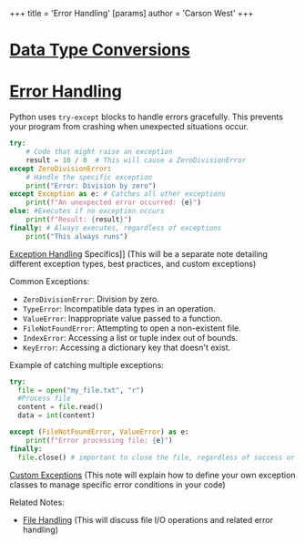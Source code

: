 +++
 title = 'Error Handling'
[params]
	author = 'Carson West'
+++
# [Data Type Conversions](./../data-type-conversions/)
# [Error Handling](./../error-handling/) 
Python uses `try-except` blocks to handle errors gracefully.  This prevents your program from crashing when unexpected situations occur.

```python
try:
    # Code that might raise an exception
    result = 10 / 0  # This will cause a ZeroDivisionError
except ZeroDivisionError:
    # Handle the specific exception
    print("Error: Division by zero")
except Exception as e: # Catches all other exceptions
    print(f"An unexpected error occurred: {e}")
else: #Executes if no exception occurs
    print(f"Result: {result}")
finally: # Always executes, regardless of exceptions
    print("This always runs")

```

[Exception Handling](./../exception-handling/) Specifics]]  (This will be a separate note detailing different exception types, best practices, and custom exceptions)

Common Exceptions:

* `ZeroDivisionError`: Division by zero.
* `TypeError`:  Incompatible data types in an operation.
* `ValueError`:  Inappropriate value passed to a function.
* `FileNotFoundError`:  Attempting to open a non-existent file.
* `IndexError`: Accessing a list or tuple index out of bounds.
* `KeyError`: Accessing a dictionary key that doesn't exist.


Example of catching multiple exceptions:

```python
try:
  file = open("my_file.txt", "r")
  #Process file
  content = file.read()
  data = int(content)

except (FileNotFoundError, ValueError) as e:
    print(f"Error processing file: {e}")
finally:
  file.close() # important to close the file, regardless of success or failure

```


[Custom Exceptions](./../custom-exceptions/) (This note will explain how to define your own exception classes to manage specific error conditions in your code)


Related Notes:

* [File Handling](./../file-handling/) (This will discuss file I/O operations and related error handling)

